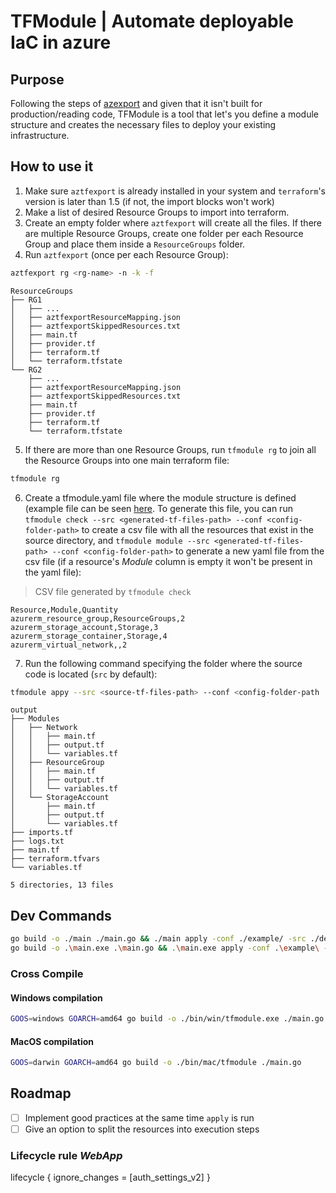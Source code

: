 # TFModule | Automate deployable IaC in azure

## Purpose

Following the steps of [azexport](https://github.com/Azure/aztfexport) and given that it isn't built for production/reading code,
TFModule is a tool that let's you define a module structure and creates the necessary files to deploy your existing infrastructure.

## How to use it

1. Make sure `aztfexport` is already installed in your system and `terraform`'s version is later than 1.5
(if not, the import blocks won't work)
2. Make a list of desired Resource Groups to import into terraform.
3. Create an empty folder where `aztfexport` will create all the files. If there are multiple Resource
Groups, create one folder per each Resource Group and place them inside a `ResourceGroups` folder.
4. Run `aztfexport` (once per each Resource Group):

```sh
aztfexport rg <rg-name> -n -k -f
```

```plaintext
ResourceGroups
├── RG1
│   ├── ...
│   ├── aztfexportResourceMapping.json
│   ├── aztfexportSkippedResources.txt
│   ├── main.tf
│   ├── provider.tf
│   ├── terraform.tf
│   └── terraform.tfstate
└── RG2
    ├── ...
    ├── aztfexportResourceMapping.json
    ├── aztfexportSkippedResources.txt
    ├── main.tf
    ├── provider.tf
    ├── terraform.tf
    └── terraform.tfstate
```

5. If there are more than one Resource Groups, run `tfmodule rg` to join all the Resource Groups into one main terraform file:

```ps1
tfmodule rg
```

6. Create a tfmodule.yaml file where the module structure is defined (example file
can be seen [here](./example/tfmodule.yaml). To generate this file, you can run `tfmodule check --src
<generated-tf-files-path> --conf <config-folder-path>` to create a csv file with all the resources that
exist in the source directory, and `tfmodule module --src <generated-tf-files-path> --conf
<config-folder-path>` to generate a new yaml file from the csv file (if a resource's *Module* column is
empty it won't be present in the yaml file):

> CSV file generated by `tfmodule check`
```csv
Resource,Module,Quantity
azurerm_resource_group,ResourceGroups,2
azurerm_storage_account,Storage,3
azurerm_storage_container,Storage,4
azurerm_virtual_network,,2
```

7. Run the following command specifying the folder where the source code is located (`src` by default):

```sh
tfmodule appy --src <source-tf-files-path> --conf <config-folder-path
```

```plaintext
output
├── Modules
│   ├── Network
│   │   ├── main.tf
│   │   ├── output.tf
│   │   └── variables.tf
│   ├── ResourceGroup
│   │   ├── main.tf
│   │   ├── output.tf
│   │   └── variables.tf
│   └── StorageAccount
│       ├── main.tf
│       ├── output.tf
│       └── variables.tf
├── imports.tf
├── logs.txt
├── main.tf
├── terraform.tfvars
└── variables.tf

5 directories, 13 files
```

## Dev Commands

```sh
go build -o ./main ./main.go && ./main apply -conf ./example/ -src ./de-pr-08-30/
go build -o .\main.exe .\main.go && .\main.exe apply -conf .\example\ -src .\defender-prueba\
```

### Cross Compile

#### Windows compilation

```sh
GOOS=windows GOARCH=amd64 go build -o ./bin/win/tfmodule.exe ./main.go
```

#### MacOS compilation

```sh
GOOS=darwin GOARCH=amd64 go build -o ./bin/mac/tfmodule ./main.go
```

## Roadmap

- [ ] Implement good practices at the same time `apply` is run
- [ ] Give an option to split the resources into execution steps

### Lifecycle rule *WebApp*
  lifecycle {
    ignore_changes = [auth_settings_v2]
  }
